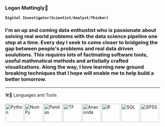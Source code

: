 ### Logan Mattingly🌌

**`Digital Investigator(Scientist/Analyst/Thinker)`**

### I'm an up and coming data enthustist who is passionate about solving real world problems with the data science pipeline one step at a time. Every day I seek to come closer to bridgeing the gap between people's problems and real data driven soulutions. This requires lots of factinating software tools, useful mathmatical methods and artistially crafted visualizations. Along the way, I love learning new ground breaking techniques that I hope will enable me to help build a better tomorrow.

<hr>
🛠📗 Languages and Tools

<p dir="auto"><a target="_blank" rel="noopener noreferrer nofollow" href=https://www.linkedin.com/in/logan--mattingly/>
<img align="left" alt="Python" width="60px" src="https://cdn.jsdelivr.net/gh/devicons/devicon/icons/python/python-original.svg" style="max-width: 100%;">
<img align="left" alt="NumPy" width="60px"src="https://cdn.jsdelivr.net/gh/devicons/devicon/icons/numpy/numpy-original.svg" style="max-width: 100%;">
<img align="left" alt="Pandas" width="60px"src="https://cdn.jsdelivr.net/gh/devicons/devicon/icons/pandas/pandas-original.svg" style="max-width: 100%;">
<img align="left" alt="TF" width="60"src="https://cdn.jsdelivr.net/gh/devicons/devicon/icons/tensorflow/tensorflow-original.svg" style="max-width: 100%;">
<img align="left" alt="Anaconda" width="60"src="https://cdn.jsdelivr.net/gh/devicons/devicon/icons/anaconda/anaconda-original.svg" style="max-width: 100%;">
<img align="left" alt="R" width="60"src="https://cdn.jsdelivr.net/gh/devicons/devicon/icons/r/r-original.svg" style="max-width: 100%;">
<img align="left" alt="SQL" width="60"src="https://cdn.jsdelivr.net/gh/devicons/devicon/icons/microsoftsqlserver/microsoftsqlserver-plain-wordmark.svg" style="max-width: 100%;">
<img align="left" alt="SPSS" width="60"src="https://cdn.jsdelivr.net/gh/devicons/devicon/icons/spss/spss-original.svg"  style="max-width: 100%;">
